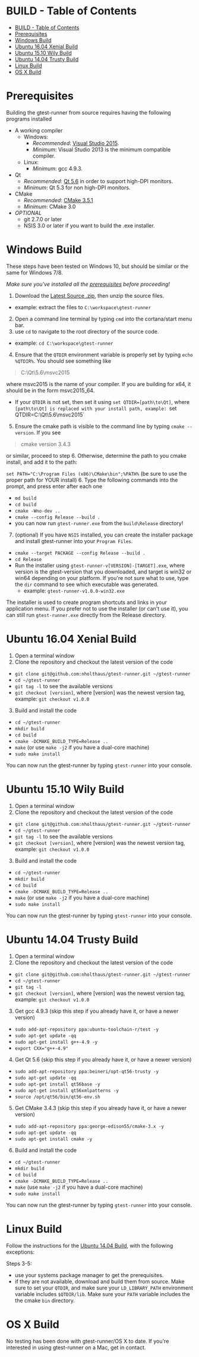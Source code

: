 # BUILD - Table of Contents

<!-- TOC -->

- [BUILD - Table of Contents](#build-table-of-contents)
- [Prerequisites](#prerequisites)
- [Windows Build](#windows-build)
- [Ubuntu 16.04 Xenial Build](#ubuntu-1604-xenial-build)
- [Ubuntu 15.10 Wily Build](#ubuntu-1510-wily-build)
- [Ubuntu 14.04 Trusty Build](#ubuntu-1404-trusty-build)
- [Linux Build](#linux-build)
- [OS X Build](#os-x-build)

<!-- /TOC -->

# Prerequisites

Building the gtest-runner from source requires having the following programs installed

* A working compiler
  * Windows:
    * _Recommended_: [Visual Studio 2015](https://www.visualstudio.com/en-us/products/visual-studio-community-vs.aspx). 
    * _Minimum_: Visual Studio 2013 is the minimum compatible compiler.
  * Linux:
    * _Minimum_: gcc 4.9.3.
* Qt
  * _Recommended_: [Qt 5.6](http://www.qt.io/download/) in order to support high-DPI monitors.
  * _Minimum_: Qt 5.3 for non high-DPI monitors.
* CMake
  * _Recommended_: [CMake 3.5.1](https://cmake.org/download/)
  * _Minimum_: CMake 3.0
* _OPTIONAL_
  * git 2.7.0 or later
  * NSIS 3.0 or later if you want to build the .exe installer.

# Windows Build

These steps have been tested on Windows 10, but should be similar or the same for Windows 7/8.

_Make sure you've installed all the [prerequisites](https://github.com/nholthaus/gtest-runner/wiki/Build-Instructions#prerequisites) before proceeding!_

1. Download the [Latest Source .zip](https://github.com/nholthaus/gtest-runner/releases), then unzip the source files.
  * example: extract the files to `C:\workspace\gtest-runner`
2. Open a command line terminal by typing `cmd` into the cortana/start menu bar.
3. use `cd` to navigate to the root directory of the source code.
  * example: `cd C:\workspace\gtest-runner`
4. Ensure that the `QTDIR` environment variable is properly set by typing `echo %QTDIR%`. You should see something like

  > C:\Qt\5.6\msvc2015

  where msvc2015 is the name of your compiler. If you are building for x64, it should be in the form msvc2015_64.
  * If your `QTDIR` is not set, then set it using `set QTDIR=[path\to\Qt]`, where `[path\to\Qt] is replaced with your install path, example: `set QTDIR=C:\Qt\5.6\msvc2015`
5. Ensure the cmake path is visible to the command line by typing `cmake --version`. If you see
  > cmake version 3.4.3

  or similar, proceed to step 6. Otherwise, determine the path to you cmake install, and add it to the path:

  `set PATH="C:\Program Files (x86)\CMake\bin";%PATH%` (be sure to use the proper path for YOUR install) 
6. Type the following commands into the prompt, and press enter after each one
  * `md build`
  * `cd build`
  * `cmake -Wno-dev ..`
  * `cmake --config Release --build .`
  * you can now run `gtest-runner.exe` from the `build\Release` directory!
7. (optional) If you have `NSIS` installed, you can create the installer package and install gtest-runner into your `Program Files`.
  * `cmake --target PACKAGE --config Release --build .`  
  * `cd Release`
  * Run the installer using `gtest-runner-v[VERSION]-[TARGET].exe`, where version is the gtest-version that you downloaded, and target is win32 or win64 depending on your platform. If you're not sure what to use, type the `dir` command to see which executable was generated.
    * example: `gtest-runner-v1.0.0-win32.exe`

The installer is used to create program shortcuts and links in your application menu. If you prefer not to use the installer (or can't use it), you can still run `gtest-runner.exe` directly from the Release directory.

# Ubuntu 16.04 Xenial Build

1. Open a terminal window
2. Clone the repository and checkout the latest version of the code
  - `git clone git@github.com:nholthaus/gtest-runner.git ~/gtest-runner`
  - `cd ~/gtest-runner`
  - `git tag -l` to see the available versions
  - `git checkout [version]`, where [version] was the newest version tag, example: `git checkout v1.0.0`
3. Build and install the code
  - `cd ~/gtest-runner`
  - `mkdir build`
  - `cd build`
  - `cmake -DCMAKE_BUILD_TYPE=Release ..`
  - `make` (or use `make -j2` if you have a dual-core machine)
  - `sudo make install`
 
You can now run the gtest-runner by typing `gtest-runner` into your console.

# Ubuntu 15.10 Wily Build

1. Open a terminal window
2. Clone the repository and checkout the latest version of the code
  - `git clone git@github.com:nholthaus/gtest-runner.git ~/gtest-runner`
  - `cd ~/gtest-runner`
  - `git tag -l` to see the available versions
  - `git checkout [version]`, where [version] was the newest version tag, example: `git checkout v1.0.0`
3. Build and install the code
  - `cd ~/gtest-runner`
  - `mkdir build`
  - `cd build`
  - `cmake -DCMAKE_BUILD_TYPE=Release ..`
  - `make` (or use `make -j2` if you have a dual-core machine)
  - `sudo make install`
 
You can now run the gtest-runner by typing `gtest-runner` into your console.

# Ubuntu 14.04 Trusty Build

1. Open a terminal window
2. Clone the repository and checkout the latest version of the code
  - `git clone git@github.com:nholthaus/gtest-runner.git ~/gtest-runner`
  - `cd ~/gtest-runner`
  - `git tag -l`
  - `git checkout [version]`, where [version] was the newest version tag, example: `git checkout v1.0.0`
3. Get gcc 4.9.3 (skip this step if you already have it, or have a newer version)
  - `sudo add-apt-repository ppa:ubuntu-toolchain-r/test -y`
  - `sudo apt-get update -qq`
  - `sudo apt-get install g++-4.9 -y`
  - `export CXX="g++-4.9"`
4. Get Qt 5.6 (skip this step if you already have it, or have a newer version)
  - `sudo add-apt-repository ppa:beineri/opt-qt56-trusty -y`
  - `sudo apt-get update -qq`
  - `sudo apt-get install qt56base -y`
  - `sudo apt-get install qt56xmlpatterns -y`
  - `source /opt/qt56/bin/qt56-env.sh`
5. Get CMake 3.4.3 (skip this step if you already have it, or have a newer version)
  - `sudo add-apt-repository ppa:george-edison55/cmake-3.x -y`
  - `sudo apt-get update -qq`
  - `sudo apt-get install cmake -y`
6. Build and install the code
  - `cd ~/gtest-runner`
  - `mkdir build`
  - `cd build`
  - `cmake -DCMAKE_BUILD_TYPE=Release ..`
  - `make` (use `make -j2` if you have a dual-core machine)
  - `sudo make install`
 
You can now run the gtest-runner by typing `gtest-runner` into your console.

# Linux Build

Follow the instructions for the [Ubuntu 14.04 Build](https://github.com/nholthaus/gtest-runner/wiki/Build-Instructions#ubuntu-1404-trusty-build), with the following exceptions:

Steps 3-5:
  - use your systems package manager to get the prerequisites.
  - if they are not available, download and build them from source. Make sure to set your `QTDIR`, and make sure your `LD_LIBRARY_PATH` environment variable includes `$QTDIR/lib`. Make sure your `PATH` variable includes the the cmake `bin` directory.

# OS X Build

No testing has been done with gtest-runner/OS X to date. If you're interested in using gtest-runner on a Mac, get in contact.  


